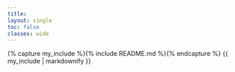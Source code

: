 ```yaml
---
title:  
layout: single
toc: false
classes: wide
---
```

{% capture my_include %}{% include README.md %}{% endcapture %}
{{ my_include | markdownify }}
